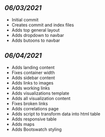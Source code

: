 ## *06/03/2021*
- Initial commit
- Creates commit and index files
- Adds top general layout
- Adds dropdown to navbar
- Adds butoons to navbar

## *06/04/2021*
- Adds landing content
- Fixes container width
- Adds sidebar content
- Adds links to images
- Adds working links
- Adds visualizations template
- Adds all visualization content
- Fixes broken links
- Adds correlations page
- Adds script to transform data into html table
- Adds responsive table
- Adds maps
- Adds Bootswatch styling